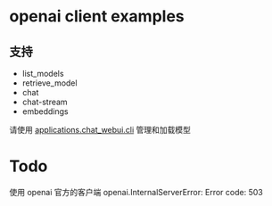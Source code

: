 # openai client examples

## 支持
- list_models
- retrieve_model
- chat 
- chat-stream
- embeddings

请使用 [applications.chat_webui.cli](https://github.com/noooop/zerollama/tree/main/applications/chat_webui#%E5%B8%AE%E5%8A%A9) 管理和加载模型


# Todo
使用 openai 官方的客户端 openai.InternalServerError: Error code: 503